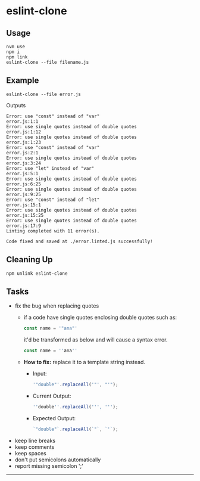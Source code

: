 # eslint-clone


## Usage
```shell
nvm use
npm i
npm link
eslint-clone --file filename.js
```
##
## Example

```shell
eslint-clone --file error.js
```

Outputs
```shell
Error: use "const" instead of "var"
error.js:1:1
Error: use single quotes instead of double quotes
error.js:1:12
Error: use single quotes instead of double quotes
error.js:1:23
Error: use "const" instead of "var"
error.js:2:1
Error: use single quotes instead of double quotes
error.js:3:24
Error: use "let" instead of "var"
error.js:5:1
Error: use single quotes instead of double quotes
error.js:6:25
Error: use single quotes instead of double quotes
error.js:9:25
Error: use "const" instead of "let"
error.js:15:1
Error: use single quotes instead of double quotes
error.js:15:25
Error: use single quotes instead of double quotes
error.js:17:9
Linting completed with 11 error(s).

Code fixed and saved at ./error.linted.js successfully!
```

## Cleaning Up

```shell
npm unlink eslint-clone
```

## Tasks
- fix the bug when replacing quotes
    - if a code have single quotes enclosing double quotes such as:

         ```js
        const name = '"ana"'
        ```

        it'd be transformed as below and will cause a syntax error.

        ```js
        const name = ''ana''
        ```

    - **How to fix:** replace it to a template string instead.
        - Input:
            ```js
            '"double"'.replaceAll('"', "'");
            ```
        - Current Output:
            ```js
            ''double''.replaceAll(''', ''');
            ```
        - Expected Output:
            ```js
            `"double"`.replaceAll(`"`, `'`);
            ```
- keep line breaks
- keep comments
- keep spaces
- don't put semicolons automatically
- report missing semicolon ';'
---
